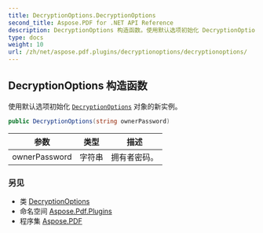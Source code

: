 ```yaml
---
title: DecryptionOptions.DecryptionOptions
second_title: Aspose.PDF for .NET API Reference
description: DecryptionOptions 构造函数。使用默认选项初始化 DecryptionOptions 对象的新实例
type: docs
weight: 10
url: /zh/net/aspose.pdf.plugins/decryptionoptions/decryptionoptions/
---
```

## DecryptionOptions 构造函数

使用默认选项初始化 [`DecryptionOptions`](../) 对象的新实例。

```csharp
public DecryptionOptions(string ownerPassword)
```

| 参数 | 类型 | 描述 |
| --- | --- | --- |
| ownerPassword | 字符串 | 拥有者密码。 |

### 另见

* 类 [DecryptionOptions](../)
* 命名空间 [Aspose.Pdf.Plugins](../../../aspose.pdf.plugins/)
* 程序集 [Aspose.PDF](../../../)